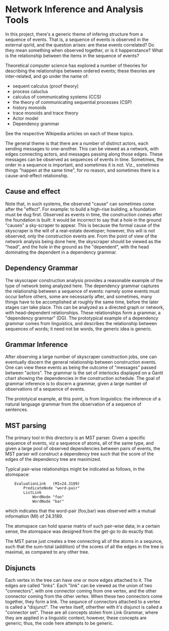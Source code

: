 
Network Inference and Analysis Tools
====================================

In this project, there's a generic theme of infering structure from
a sequence of events.  That is, a sequence of events is observed in the
external qorld, and the question arises: are these events correlated?
Do they mean something when observed together, or is it happenstance?
What is the relationship between the items in the sequence of events?

Theoretical computer science has explored a number of theories for
describing the relationships between ordered events; these theories
are inter-related, and go under the name of:

 * sequent calculus (proof theory)
 * process caluclus
 * calculus of communicating systems (CCS)
 * the theory of communicating sequential processes (CSP)
 * history monoids
 * trace monoids and trace theory
 * Actor model
 * Dependency grammar

See the respective Wikipedia articles on each of these topics.

The general theme is that there are a number of distinct actors, each
sending messages to one-another.  This can be viewed as a network, with
edges connecting actors, and messages passing along those edges. These
messages can be observed as sequences of events in time. Sometimes, the
order in a sequence is important, and sometimes it is not. Viz.,
sometimes things "happen at the same time", for no reason, and sometimes
there is a cause-and-effect relationship.

Cause and effect
----------------
Note that, in such systems, the observed "cause" can sometimes come after
the "effect".  For example: to build a high-rise building, a foundation
must be dug first.  Observed as events in time, the construction comes
after the foundation is built: it would be incorrect to say that a hole
in the ground "causes" a sky-scraper to appear.  This is because the
formal cause of the skyscraper is the will of a real-estate developer;
however, this will is not observed; only the construction events are.
From the point of view of the network analysis being done here, the
skyscraper should be viewed as the "head", and the hole in the ground
as the "dependent", with the head dominating the dependent in a
dependency grammar.

Dependency Grammar
------------------
The skyscraper construction analysis provides a reasonable example of
the type of network being analyzed here. The dependency grammar captures
the relationship between a sequence of events: namely some events must
occur before others, some are necessarily after, and sometimes, many
things have to be accomplished at roughly the same time, before the
later stages can take place.  This can be analyzed as a directed graph
or network, with head-dependent relationships.  These relationships
form a grammar, a "dependency grammar" (DG).  The prototypical example
of a dependency grammar comes from linguistics, and describes the
relationship between sequences of words; it need not be words, the
generic idea is generic.

Grammar Inference
-----------------
After observing a large number of skyscraper construction jobs, one can
eventually discern the general relationship between construction events.
One can view these events as being the outcome of "messages" passed
between "actors". The grammar is the set of interlocks displayed on a
Gantt chart showing the dependencies in the construction schedule.
The goal of grammar inference is to discern a grammar, given a large
number of observations of a sequence of events.

The prototyical example, at this point, is from linguistics: the
inference of a natural language grammar from the observation of a
sequence of sentences.

MST parsing
-----------
The primary tool in this directory is an MST parser. Given a specific
sequence of events, viz a sequence of atoms, all of the same type, and
given a large pool of observed dependencies between pairs of events, the
MST parser will construct a dependency tree such that the score of the
edges of the dependency tree are maximized.

Typical pair-wise relationships might be indicated as follows, in the
atomspace:
```
    EvaluationLink   (MI=24.3189)
        PredicateNode "word-pair"
        ListLink
            WordNode "foo"
            WordNode "bar"
```
which indicates that the word-pair (foo,bar) was observed with a mutual
information (MI) of 24.3189.

The atomspace can hold sparse matrix of such pair-wise data; in a
certain sense, the atomspace was designed from the get-go to do exactly
that.

The MST parse just creates a tree connecting all of the atoms in a
sequnce, such that the sum-total (addition) of the scores of all the
edges in the tree is maximal, as compared to any other tree.

Disjuncts
---------
Each vertex in the tree can have one or more edges attached to it. The
edges are called "links".  Each "link" can be viewed as the union of two
"connectors", with one connector coming from one vertex, and the other
connector coming from the other vertex. When these two connectors come
together, they form a link.  The sequnce of connectors attached to a
vertex is called a "disjunct".  The vertex itself, otherther with it's
disjunct is called a "connector set".  These are all concepts stolen
from Link Grammar, where they are applied in a linguistic context;
however, these concepts are generic; thus, the code here attempts to be
generic.
